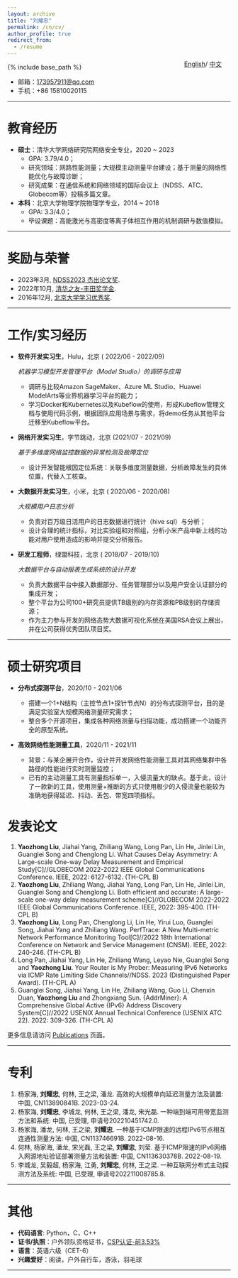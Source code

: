 ```yaml
---
layout: archive
title: "刘耀忠"
permalink: /cn/cv/
author_profile: true
redirect_from:
  - /resume
---
```


{% include base_path %}


<style>
  .language-switch {
    position: absolute;
    top: -40px;
    right: 20px;
  }
</style>

<div style="position: relative;">
  <div class="language-switch">
  <a href="/cv/">English</a>/
  <a href="/cn/cv/">中文</a>
</div>
</div>

* 邮箱：173957911@qq.com
* 手机：+86 15810020115

***

教育经历
======
* **硕士**：清华大学网络研究院网络安全专业，2020 ~ 2023
  * GPA: 3.79/4.0；
  * 研究领域：网路性能测量；大规模主动测量平台建设；基于测量的网络性能优化与故障诊断；
  * 研究成果：在通信系统和网络领域的国际会议上（NDSS、ATC、Globecom等）投稿多篇文章。
* **本科**：北京大学物理学院物理学专业，2014 ~ 2018
  * GPA: 3.3/4.0；
  * 毕设课题：高能激光与高密度等离子体相互作用的机制调研与数值模拟。

***

奖励与荣誉
=====
* 2023年3月, [NDSS2023 杰出论文奖](https://Yiu-chung.github.io/files/ndss23-distinguished-award.pdf).
* 2022年10月, [清华之友-丰田奖学金](https://Yiu-chung.github.io/files/thu_award.jpg).
* 2016年12月, [北京大学学习优秀奖](https://Yiu-chung.github.io/files/pku_award.jpg).

***

工作/实习经历
======
* **软件开发实习生**，Hulu，北京 (
2022/06 - 2022/09)

  *机器学习模型开发管理平台（Model Studio）的调研与应用*
  * 调研与比较Amazon SageMaker、Azure ML Studio、Huawei ModelArts等业界机器学习平台的能力；
  * 学习Docker和Kubernetes以及Kubeflow的使用，形成Kubeflow管理文档与使用代码示例，根据团队应用场景与需求，将demo任务从其他平台迁移至Kubeflow平台。

* **网络开发实习生**，字节跳动，北京 (2021/07 - 2021/09)

  *基于多维度网络监控数据的异常检测及故障定位*
  * 设计开发智能根因定位系统：关联多维度测量数据，分析故障发生的具体位置，代替人工核查。

* **大数据开发实习生**，小米，北京 (
2020/06 - 2020/08)

  *大规模用户日志分析*
  * 负责对百万级日活用户的日志数据进行统计（hive sql）与分析；
  * 设计合理的统计指标，对比实验组和对照组，分析小米产品中新上线的功能对用户使用造成的影响并提交分析报告。

* **研发工程师**，绿盟科技，北京 (
2018/07 - 2019/10)

  *大数据平台与自动报表生成系统的设计开发*
  * 负责大数据平台中接入数据部分、任务管理部分以及用户安全认证部分的集成开发；
  * 整个平台为公司100+研究员提供TB级别的内存资源和PB级别的存储资源；
  * 作为主力参与开发的网络态势大数据可视化系统在美国RSA会议上展出，并在公司获得优秀团队项目奖。

***

硕士研究项目
======
* **分布式探测平台**，2020/10 - 2021/06
  
  * 搭建一个1+N结构（主控节点1+探针节点N）的分布式探测平台，目的是满足实验室大规模网络测量研究需求；
  * 整合多个开源项目，集成各种网络测量与扫描功能，成功搭建一个功能齐全的原型系统。

* **高效网络性能测量工具**，2020/11 - 2021/11

  * 背景：与某企展开合作，设计并开发网络性能测量工具对其网络集群中各路径的性能进行实时测量监控；
  * 已有的主动测量工具有测量指标单一，入侵流量大的缺点。基于此，设计了一款新的工具，使用测量+推断的方式只使用极少的入侵流量也能较为准确地获得延迟、抖动、丢包、带宽四项指标。


发表论文
======
1. **Yaozhong Liu**, Jiahai Yang, Zhiliang Wang, Long Pan, Lin He, Jinlei Lin, Guanglei Song and Chenglong Li. What Causes Delay Asymmetry: A Large-scale One-way Delay Measurement and Empirical Study[C]//GLOBECOM 2022-2022 IEEE Global Communications Conference. IEEE, 2022: 6127-6132. (TH-CPL B)
2. **Yaozhong Liu**, Zhiliang Wang, Jiahai Yang, Long Pan, Lin He, Jinlei Lin, Guanglei Song and Chenglong Li. Both efficient and accurate: A large-scale one-way delay measurement scheme[C]//GLOBECOM 2022-2022 IEEE Global Communications Conference. IEEE, 2022: 395-400. (TH-CPL B)
3. **Yaozhong Liu**, Long Pan, Chenglong Li, Lin He, Yirui Luo, Guanglei Song, Jiahai Yang and Zhiliang Wang. PerfTrace: A New Multi-metric Network Performance Monitoring Tool[C]//2022 18th International Conference on Network and Service Management (CNSM). IEEE, 2022: 240-246. (TH-CPL B)
4. Long Pan, Jiahai Yang, Lin He, Zhiliang Wang, Leyao Nie, Guanglei Song and **Yaozhong Liu**. Your Router is My Prober: Measuring IPv6 Networks via ICMP Rate Limiting Side Channels//NDSS. 2023 (Distinguished Paper Award). (TH-CPL A)
5. Guanglei Song, Jiahai Yang, Lin He, Zhiliang Wang, Guo Li, Chenxin Duan, **Yaozhong Liu** and Zhongxiang Sun. {AddrMiner}: A Comprehensive Global Active {IPv6} Address Discovery System[C]//2022 USENIX Annual Technical Conference (USENIX ATC 22). 2022: 309-326. (TH-CPL A)

更多信息请访问 [Publications](https://yiu-chung.github.io/publications/) 页面。

***

专利
======
1. 杨家海, **刘耀忠**, 何林, 王之梁, 潘龙. 高效的大规模单向延迟测量方法及装置: 中国, CN113890841B. 2023-03-24.
2. 杨家海, **刘耀忠**, 李城龙, 何林, 王之梁, 潘龙, 宋光磊. 一种端到端可用带宽监测方法和系统: 中国, 已受理, 申请号202210451742.0.
3. 杨家海, 潘龙, 何林, 王之梁, **刘耀忠**. 一种基于ICMP限速的远程IPv6节点相互连通性测量方法: 中国, CN113746691B. 2022-08-16.
4. 何林, 杨家海, 潘龙, 宋光磊, 王之梁, **刘耀忠**, 刘莹. 基于ICMP限速的IPv6网络入网源地址验证部署测量方法和装置: 中国, CN113630378B. 2022-08-19.
5. 李城龙, 吴毅超, 杨家海, 江勇, **刘耀忠**, 何林, 王之梁. 一种互联网分布式主动探测方法及系统: 中国, 已受理, 申请号202211008785.8.


***

其他
======
* **代码语言**: Python，C，C++
* **证书/执照**：户外领队资格证书，[CSP认证-前3.53%](https://Yiu-chung.github.io/files/csp_grade.jpg)
* **语言**：英语六级（CET-6）
* **兴趣爱好**：阅读，户外自行车，游泳，羽毛球

***



